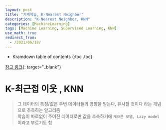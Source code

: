 ```yaml
---
layout: post
title: "기계학습, K-Nearest Neighbor"
description: "K-Nearest Neighbor, KNN"
categories: [MachineLearning]
tags: [Machine Learning, Supervised Learning, KNN]
use_math: true
redirect_from:
  - /2021/06/18/
---
```


* Kramdown table of contents
{:toc .toc}


[참고 링크](https://ratsgo.github.io/machine%20learning/2017/04/17/KNN/){: target="_blank"}         

# K-최근접 이웃 , KNN    
> 그 데이터의 특징/값은 주변 데이터들의 영향을 받는다, 유사할 것이다 라는 개념으로 추측하는 알고리즘    
> 학습이 따로없이 주어진 데이터로만 값을 추측하기에 `게으른 모델, Lazy model` 이라고 부르기도 함    


